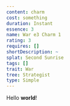 ```yaml
---
content: charm
cost: something
duration: Instant
essence: 3
name: War e3 Charm 1
rating: 3
requires: []
shortDescription: ~
splat: Second Sunrise
tags: []
trait: War
tree: Strategist
type: Simple
---
```


Hello **world**!
